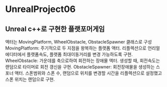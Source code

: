 # UnrealProject06

## Unreal c++로 구현한 플랫포머게임

액터는 MovingPlatform, WheelObstacle, ObstacleSpawner 클래스로 구성
MovingPlatform: 주기적으로 두 지점을 왕복하는 플랫폼 액터. 리플렉션으로 언리얼 에디터에서 플랫폼속도, 플랫폼 최대이동거리를 변경 가능하도록 구현.
WheelObstacle: 가운데를 축으로하여 회전하는 장애물 액터. 생성할 때, 회전속도는 랜덤으로 타이머로 회전 갱신을 구현.
ObstacleSpawner: 회전장애물을 생성하는 스포너 액터. 스폰범위와 스폰 수, 랜덤으로 위치를 변경할 시간을 리플렉션으로 설정했고 스폰 위치는 랜덤으로 구현.
